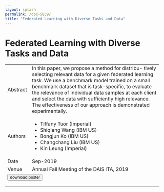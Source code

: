 ```yaml
---
layout: splash
permalink: /doc-5839/
title: "Federated Learning with Diverse Tasks and Data"
---
```


# Federated Learning with Diverse Tasks and Data

<table>
    <tbody>
    <tr>
        <td>Abstract</td>
        <td>In this paper, we propose a method for distribu- tively selecting relevant data for a given federated learning task. We use a benchmark model trained on a small benchmark dataset that is task-specific, to evaluate the relevance of individual data samples at each client and select the data with sufficiently high relevance. The effectiveness of our approach is demonstrated experimentally.</td>
    </tr>
    <tr>
        <td>Authors</td>
        <td>
            <ul>
                <li>Tiffany Tuor (Imperial)</li>
                <li>Shiqiang Wang (IBM US)</li>
                <li>Bongjun Ko (IBM US)</li>
                <li>Changchang Liu (IBM US)</li>
                <li>Kin Leung (Imperial)</li>
            </ul>
        </td>
    </tr>
    <tr>
        <td>Date</td>
        <td>Sep-2019</td>
    </tr>
    <tr>
        <td>Venue</td>
        <td>Annual Fall Meeting of the DAIS ITA, 2019</td>
    </tr>
        <tr>
            <td colspan="2">
                <form method="get" action="https://ibm.box.com/v/doc-5839-poster">
                    <button type="submit">download poster</button>
                </form>
            </td>
        </tr>
    </tbody>
</table>
